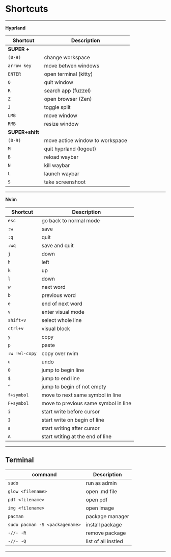 # Shortcuts
---

__Hyprland__

| Shortcut         | Description               |
|------------------|---------------------------|
|**SUPER +**       |                           |
| `(0-9)`          | change workspace          |
| `arrow key`      | move betwen windows       |
| `ENTER`          | open terminal (kitty)     |
| `Q`              | quit window               |
| `R`              | search app (fuzzel)       |
| `Z`              | open browser (Zen)        |
| `J`              | toggle split              |
| `LMB`            | move window               |
| `RMB`            | resize window             |
|**SUPER+shift**   |                           |
| `(0-9)`          | move actice window to workspace|
| `M`              | quit hyprland (logout)    |
| `B`              | reload waybar             |
| `N`              | kill waybar               |
| `L`              | launch waybar             |
| `S`              | take screenshoot          |

---

__Nvim__ 

| Shortcut         | Description               |
|------------------|---------------------------|
| `esc`            | go back to normal mode    |
| `:w`             | save                      |
| `:q`             | quit                      |
| `:wq`            | save and quit             |
| `j`              | down                      |
| `h`              | left                      |
| `k`              | up                        |
| `l`              | down                      |
| `w`              | next word                 |
| `b`              | previous word             |
| `e`              | end of next word          |
| `v`              | enter visual mode         |
| `shift+v`        | select whole line         |
| `ctrl+v`         | visual block              |
| `y`              | copy                      |
| `p`              | paste                     |
| `:w !wl-copy`    | copy over nvim            |
| `u`              | undo                      |
| `0`              | jump to begin line        |
| `$`        | jump to end line                |
| `^`        | jump to begin of not empty      |
| `f+symbol` | move to next same symbol in line|
| `F+symbol` | move to previous same symbol in line |
| `i` | start write before cursor              |
| `I`              | start write on begin of line |
| `a` | start writing after cursor |
| `A` | start wtiting at the end of line |


---

## Terminal

| command  | Description |
|----------|-------------|
| `sudo`   | run as admin|
| `glow <filename>`| open .md file|
| `pdf <filename>`| open pdf |
| `img <filename>`| open image |
| `pacman`| package manager |
| `sudo pacman -S <packagename>`| install package |
| `-//- -R` | remove package |
| `-//- -Q` | list of all instled |
---

